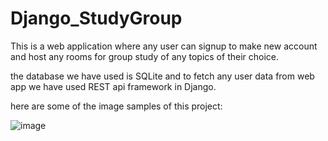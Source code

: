 # Django_StudyGroup
 This is a web application where any user can signup to make new account and host any rooms for group study of any topics of their choice.
 
 the database we have used is SQLite and to fetch any user data from web app we have used REST api framework in Django.
 
 here are some of the image samples of this project:
 
 ![image](https://user-images.githubusercontent.com/25816548/183581600-efe5ae71-e19f-4511-82b9-9ad044b09d83.png)

